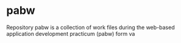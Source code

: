 # pabw
Repository pabw is a collection of work files during the web-based application development practicum (pabw) form va

